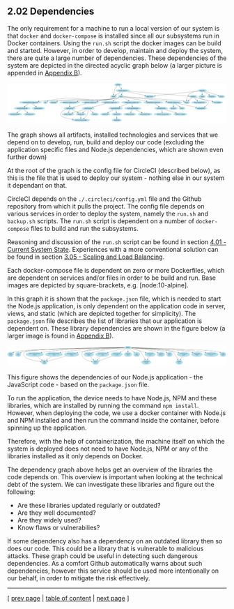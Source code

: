 ## 2.02 Dependencies
The only requirement for a machine to run a local version of our system is that `docker` and `docker-compose` is installed since all our subsystems run in Docker containers. Using the `run.sh` script the docker images can be build and started. However, in order to develop, maintain and deploy the system, there are quite a large number of dependencies. These dependencies of the system are depicted in the directed acyclic graph below (a larger picture is appended in [Appendix B](../chapters/500_appendices.md)).

![Dependency graph 1](../images/ch2_dependencies_all.png)

The graph shows all artifacts, installed technologies and services that we depend on to develop, run, build and deploy our code (excluding the application specific files and Node.js dependencies, which are shown even further down)

At the root of the graph is the config file for CircleCI (described below), as this is the file that is used to deploy our system - nothing else in our system it dependant on that.

CircleCI depends on the `./.circleci/config.yml` file and the Github repository from which it pulls the project. The config file depends on various services in order to deploy the system, namely the `run.sh` and `backup.sh` scripts. 
The `run.sh` script is dependent on a number of `docker-compose` files to build and run the subsystems. 

Reasoning and discussion of the `run.sh` script can be found in 
section [4.01 - Current System State](../chapters/401_current_system_state.md).
Experiences with a more conventional solution can be found in
section [3.05 - Scaling and Load Balancing](../chapters/305_scaling_and_load_balancing.md).

Each docker-compose file is dependent on zero or more Dockerfiles, which are dependent on services and/or files in order to be build and run. Base images are depicted by square-brackets, e.g. \[node:10-alpine\].

In this graph it is shown that the `package.json` file, which is needed to start the Node.js application, is only dependent on the application code in server, views, and static (which are depicted together for simplicity). The `package.json` file describes the list of libraries that our application is dependent on. These library dependencies are shown in the figure below (a larger image is found in [Appendix B](../chapters/500_appendices.md)).

![NPM library dependencies](../images/ch2_dependencies_npm.png)

This figure shows the dependencies of our Node.js application - the JavaScript code - based on the `package.json` file. 

To run the application, the device needs to have Node.js, NPM and these libraries, which are installed by running the command `npm install`. However, when deploying the code, we use a docker container with Node.js and NPM installed and then run the command inside the container, before spinning up the application. 

Therefore, with the help of containerization, the machine itself on which the system is deployed does not need to have Node.js, NPM or any of the libraries installed as it only depends on Docker.

The dependency graph above helps get an overview of the libraries the code depends on. This overview is important when looking at the technical debt of the system. We can investigate these libraries and figure out the following:
- Are these libraries updated regularly or outdated?
- Are they well documented?
- Are they widely used?
- Know flaws or vulnerabilies?

If some dependency also has a dependency on an outdated library then so does our code. This could be a library that is vulnerable to malicious attacks. These graph could be useful in detecting such dangerous dependencies. As a comfort Github automatically warns about such dependencies, however this service should be used more intentionally on our behalf, in order to mitigate the risk effectively. 

---
[ [prev page](../chapters/201_design_and_architecture.md) | [table of content](../table_of_content.md) | [next page](../chapters/203_interactions_of_subsystems.md) ]
